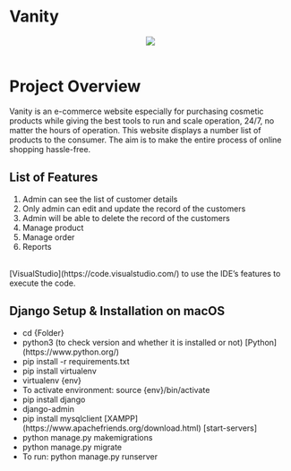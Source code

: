 # Vanity
<p align = "center"><img src="https://media.giphy.com/media/91aKqQWYIyPAqmVQ8A/giphy.gif">  
<br><br>

# Project Overview
Vanity is an e-commerce website especially for purchasing cosmetic products while giving the best tools to run and scale operation, 24/7, no matter the hours of operation. This website displays a number list of products to the consumer. The aim is to make the entire process of online shopping hassle-free.<br> 
## List of Features
<ol>    
  <li> Admin can see the list of customer details
    <li>Only admin can edit and update the record of the customers
      <li>Admin will be able to delete the record of the customers
        <li> Manage product
         <li>Manage order
          <li>Reports
         </ol><br>
[VisualStudio](https://code.visualstudio.com/) to use the IDE’s features to execute the code.<br>

## Django Setup & Installation on macOS
<ul>
<li>cd {Folder}<br>
<li>python3 (to check version and whether it is installed or not) [Python](https://www.python.org/)<br>
<li>pip install -r requirements.txt <br>
<li>pip install virtualenv <br> 
<li>virtualenv {env} <br>
<li>To activate environment: source {env}/bin/activate <br>
<li>pip install django<br>
<li>django-admin<br>
<li>pip install mysqlclient [XAMPP] (https://www.apachefriends.org/download.html) [start-servers]
<li>python manage.py makemigrations<br>
<li>python manage.py migrate<br>
<li>To run: python manage.py runserver<br>
</ul>

